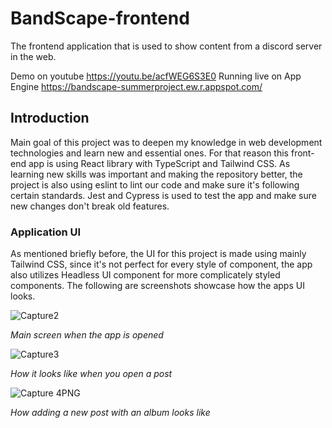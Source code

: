 # BandScape-frontend
The frontend application that is used to show content from a discord server in the web. 

Demo on youtube https://youtu.be/acfWEG6S3E0
Running live on App Engine https://bandscape-summerproject.ew.r.appspot.com/

## Introduction

Main goal of this project was to deepen my knowledge in web development technologies and learn new and essential ones. For that reason this front-end app is using React library with TypeScript and Tailwind CSS. As learning new skills was important and making the repository better, the project is also using eslint to lint our code and make sure it's following certain standards. Jest and Cypress is used to test the app and make sure new changes don't break old features. 

### Application UI

As mentioned briefly before, the UI for this project is made using mainly Tailwind CSS, since it's not perfect for every style of component, the app also utilizes Headless UI component for more complicately styled components. The following are screenshots showcase how the apps UI looks.

![Capture2](https://github.com/MiniWalls/bandscape-frontend/assets/69449726/a0e3c0a3-c2d9-43f9-9e6e-b02a0692b040)

_Main screen when the app is opened_

![Capture3](https://github.com/MiniWalls/bandscape-frontend/assets/69449726/a2c4d3ce-1a4c-4bec-9a61-b68f3706700e)

_How it looks like when you open a post_

![Capture 4PNG](https://github.com/MiniWalls/bandscape-frontend/assets/69449726/ffce685d-a465-4482-9acb-f2a8b4a36d00)

_How adding a new post with an album looks like_
